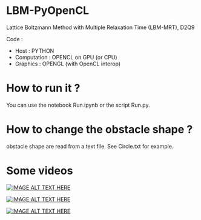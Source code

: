 # LBM-PyOpenCL

Lattice Boltzmann Method with Multiple Relaxation Time (LBM-MRT), D2Q9

Code : 
  - Host : PYTHON 
  - Computation : OPENCL on GPU (or CPU)
  - Graphics : OPENGL (with OpenCL interop)
 
# How to run it ?
You can use the notebook Run.ipynb or the script Run.py.

# How to change the obstacle shape ?
obstacle shape are read from a text file. See Circle.txt for example.


# Some videos
[![IMAGE ALT TEXT HERE](https://img.youtube.com/vi/Ph7dVfcWveQ/0.jpg)](https://www.youtube.com/watch?v=Ph7dVfcWveQ)

[![IMAGE ALT TEXT HERE](https://img.youtube.com/vi/w-3g8Jeuhn4/0.jpg)](https://www.youtube.com/watch?v=w-3g8Jeuhn4)

[![IMAGE ALT TEXT HERE](https://img.youtube.com/vi/Brx27BIAaQw/0.jpg)](https://www.youtube.com/watch?v=Brx27BIAaQw)

